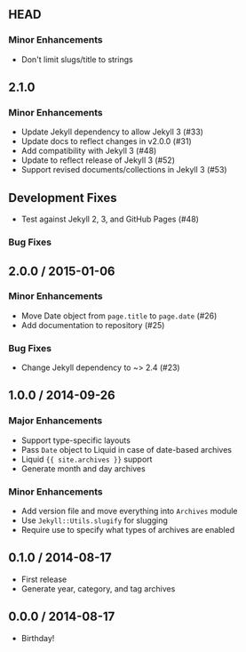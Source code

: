 ## HEAD

### Minor Enhancements
  * Don't limit slugs/title to strings

## 2.1.0 

### Minor Enhancements
  * Update Jekyll dependency to allow Jekyll 3 (#33)
  * Update docs to reflect changes in v2.0.0 (#31)
  * Add compatibility with Jekyll 3 (#48)
  * Update to reflect release of Jekyll 3 (#52)
  * Support revised documents/collections in Jekyll 3 (#53)

## Development Fixes
  * Test against Jekyll 2, 3, and GitHub Pages (#48)

### Bug Fixes

## 2.0.0 / 2015-01-06

### Minor Enhancements
  * Move Date object from `page.title` to `page.date` (#26)
  * Add documentation to repository (#25)

### Bug Fixes
  * Change Jekyll dependency to ~> 2.4 (#23)

## 1.0.0 / 2014-09-26

### Major Enhancements
  * Support type-specific layouts
  * Pass `Date` object to Liquid in case of date-based archives
  * Liquid `{{ site.archives }}` support
  * Generate month and day archives

### Minor Enhancements
  * Add version file and move everything into `Archives` module
  * Use `Jekyll::Utils.slugify` for slugging
  * Require use to specify what types of archives are enabled

## 0.1.0 / 2014-08-17
  * First release
  * Generate year, category, and tag archives

## 0.0.0 / 2014-08-17
  * Birthday!

